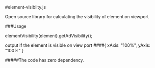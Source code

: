 #element-visiblity.js

Open source library for calculating the visibility of element on viewport

###Usage

elementVisibility(element).getAdVisibility();

output if the element is visible on view port
####{ xAxis: "100%", yAxis: "100%" }

#####The code has zero dependency. 


